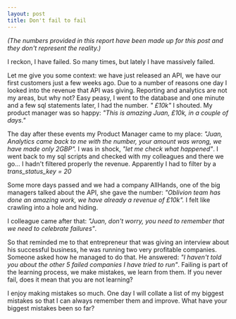 ```yaml
---
layout: post
title: Don't fail to fail
---
```


*(The numbers provided in this report have been made up for this post and they don't represent the reality.)*

I reckon, I have failed. So many times, but lately I have massively failed.

Let me give you some context: we have just released an API, we have our first customers just a few weeks ago.
Due to a number of reasons one day I looked into the revenue that API was giving. Reporting and analytics are not my areas, but why not?
Easy peasy, I went to the database and one minute and a few sql statements later, I had the number. *" £10k"* I shouted. 
My product manager was so happy: *"This is amazing Juan,  £10k, in a couple of days."*

The day after these events my Product Manager came to my place: *"Juan, Analytics came back to me with the number, your amount was wrong, we have made only 2GBP".*
I was in shock, *"let me check what happened"*.
I went back to my sql scripts and checked with my colleagues and there we go... I hadn't filtered properly the revenue. Apparently I had to filter by a *trans_status_key = 20*

Some more days passed and we had a company AllHands, one of the big managers talked about the API, she gave the number: *"Oblivion team has done an amazing work, we have already a revenue of £10k".*
I felt like crawling into a hole and hiding.

I colleague came after that: *"Juan, don't worry, you need to remember that we need to celebrate failures"*.

So that reminded me to that entrepreneur that was giving an interview about his successful business, he was running two very profitable companies. Someone asked how he managed to do that.
He answered: *"I haven't told you about the other 5 failed companies I have tried to run"*.
Failing is part of the learning process, we make mistakes, we learn from them. If you never fail, does it mean that you are not learning?

I enjoy making mistakes so much. One day I will collate a list of my biggest mistakes so that I can always remember them and improve.
What have your biggest mistakes been so far?
